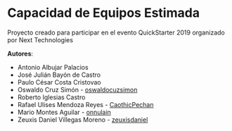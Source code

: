 # Capacidad de Equipos Estimada

Proyecto creado para participar en el evento QuickStarter 2019 organizado por Next Technologies

**Autores**:

* Antonio Albujar Palacios
* José Julián Bayón de Castro
* Paulo César Costa Cristovao
* Oswaldo Cruz Simón - [oswaldocuzsimon](https://github.com/oswaldocuzsimon)
* Roberto Iglesias Castro
* Rafael Ulises Mendoza Reyes - [CaothicPechan](https://github.com/CaothicPechan)
* Mario Montes Aguilar - [onnulain](https://github.com/onnulain)
* Zeuxis Daniel Villegas Moreno - [zeuxisdaniel](https://github.com/zeuxisdaniel)
